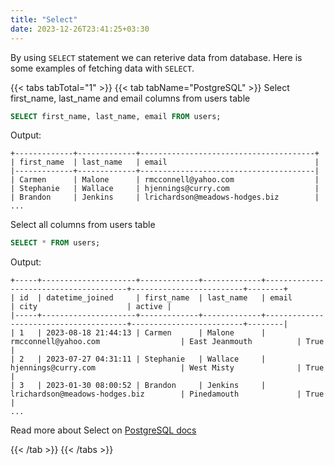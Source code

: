```yaml
---
title: "Select"
date: 2023-12-26T23:41:25+03:30
---
```


By using `SELECT` statement we can reterive data from database.
Here is some examples of fetching data with `SELECT`.

{{< tabs tabTotal="1" >}}
{{< tab tabName="PostgreSQL" >}}
Select first_name, last_name and email columns from users table
```sql
SELECT first_name, last_name, email FROM users;
```
Output:
```
+-------------+-------------+---------------------------------------+
| first_name  | last_name   | email                                 |
|-------------+-------------+---------------------------------------|
| Carmen      | Malone      | rmcconnell@yahoo.com                  |
| Stephanie   | Wallace     | hjennings@curry.com                   |
| Brandon     | Jenkins     | lrichardson@meadows-hodges.biz        |
...
```
Select all columns from users table

```sql
SELECT * FROM users;
```
Output:
```
+-----+---------------------+-------------+-------------+---------------------------------------+-------------------------+--------+
| id  | datetime_joined     | first_name  | last_name   | email                                 | city                    | active |
|-----+---------------------+-------------+-------------+---------------------------------------+-------------------------+--------|
| 1   | 2023-08-18 21:44:13 | Carmen      | Malone      | rmcconnell@yahoo.com                  | East Jeanmouth          | True   |
| 2   | 2023-07-27 04:31:11 | Stephanie   | Wallace     | hjennings@curry.com                   | West Misty              | True   |
| 3   | 2023-01-30 08:00:52 | Brandon     | Jenkins     | lrichardson@meadows-hodges.biz        | Pinedamouth             | True   |
...
```

Read more about Select on 
[PostgreSQL docs](https://www.postgresql.org/docs/current/sql-select.html)

{{< /tab >}}
{{< /tabs >}}
